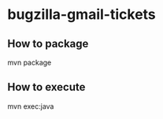 bugzilla-gmail-tickets
======================
## How to package
mvn package

## How to execute
mvn exec:java
